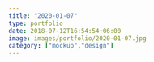 ```yaml
---
title: "2020-01-07"
type: portfolio
date: 2018-07-12T16:54:54+06:00
image: images/portfolio/2020-01-07.jpg
category: ["mockup","design"]
---
```


